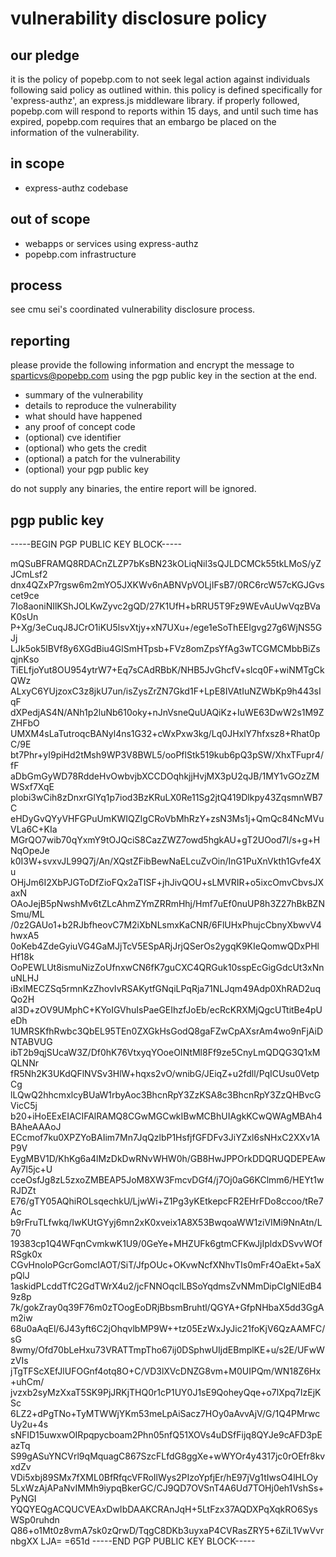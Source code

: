 # vulnerability disclosure policy

## our pledge

it is the policy of popebp.com to not seek legal action against individuals
following said policy as outlined within. this policy is defined specifically
for 'express-authz', an express.js middleware library. if properly followed,
popebp.com will respond to reports within 15 days, and until such time has
expired, popebp.com requires that an embargo be placed on the information of
the vulnerability.

## in scope

- express-authz codebase

## out of scope

- webapps or services using express-authz
- popebp.com infrastructure

## process

see cmu sei's coordinated vulnerability disclosure process.

## reporting

please provide the following information and encrypt the message to
sparticvs@popebp.com using the pgp public key in the section at the end.

- summary of the vulnerability
- details to reproduce the vulnerability
- what should have happened
- any proof of concept code
- (optional) cve identifier
- (optional) who gets the credit
- (optional) a patch for the vulnerability
- (optional) your pgp public key

do not supply any binaries, the entire report will be ignored.

## pgp public key

-----BEGIN PGP PUBLIC KEY BLOCK-----

mQSuBFRAMQ8RDACnZLZP7bKsBN23kOLiqNil3sQJLDCMCk55tkLMoS/yZJCmLsf2
dnx4QZxP7rgsw6m2mYO5JXKWv6nABNVpVOLjIFsB7/0RC6rcW57cKGJGvscet9ce
7Io8aoniNIlKShJOLKwZyvc2gQD/27K1UfH+bRRU5T9Fz9WEvAuUwVqzBVaK0sUn
P+Xg/3eCuqJ8JCrO1iKU5lsvXtjy+xN7UXu+/ege1eSoThEEIgvg27g6WjNS5GJj
LJk5ok5lBVf8y6XGdBiu4GlSmHTpsb+FVz8omZpsYfAg3wTCGMCMbbBiZsqjnKso
TiELfjoYut8OU954ytrW7+Eq7sCAdRBbK/NHB5JvGhcfV+slcq0F+wiNMTgCkQWz
ALxyC6YUjzoxC3z8jkU7un/isZysZrZN7Gkd1F+LpE8IVAtIuNZWbKp9h443sIqF
dXPedjAS4N/ANh1p2luNb610oky+nJnVsneQuUAQiKz+IuWE63DwW2s1M9ZZHFbO
UMXM4sLaTutroqcBANyl4ns1G32+cWxPxw3kg/Lq0JHxlY7hfxsz8+Rhat0pC/9E
bt7Phr+yI9piHd2tMsh9WP3V8BWL5/ooPflStk519kub6pQ3pSW/XhxTFupr4/fF
aDbGmGyWD78RddeHvOwbvjbXCCDOqhkjjHvjMX3pU2qJB/1MY1vGOzZMWSxf7XqE
plobi3wCih8zDnxrGlYq1p7iod3BzKRuLX0Re11Sg2jtQ419Dlkpy43ZqsmnWB7C
eHDyGvQYyVHFGPuUmKWIQZIgCRoVbMhRzY+zsN3Ms1j+QmQc84NcMVuVLa6C+KIa
MGrQO7wib70qYxmY9tOJQciS8CazZWZ7owd5hgkAU+gT2UOod7l/s+g+HNqOpeJe
k0I3W+svxvJL99Q7j/An/XQstZFibBewNaELcuZvOin/InG1PuXnVkth1Gvfe4Xu
OHjJm6I2XbPJGToDfZioFQx2aTISF+jhJivQOU+sLMVRIR+o5ixcOmvCbvsJXaxN
OAoJejB5pNwshMv6tZLcAhmZYmZRRmHhj/Hmf7uEf0nuUP8h3Z27hBkBZNSmu/ML
/0z2GAUo1+b2RJbfheovC7M2iXbNLsmxKaCNR/6FlUHxPhujcCbnyXbwvV4hwxA5
0oKeb4ZdeGyiuVG4GaMJjTcV5ESpARjJrjQSerOs2ygqK9KIeQomwQDxPHlHf18k
OoPEWLUt8ismuNizZoUfnxwCN6fK7guCXC4QRGuk10sspEcGigGdcUt3xNnuNLHJ
iBxlMECZSq5rmnKzZhovIvRSAKytfGNqiLPqRja71NLJqm49Adp0XhRAD2uqQo2H
al3D+zOV9UMphC+KYoIGVhuIsPaeGEIhzfJoEb/ecRcKRXMjQgcUTtitBe4pUeDh
1UMRSKfhRwbc3QbEL95TEn0ZXGkHsGodQ8gaFZwCpAXsrAm4wo9nFjAiDNTABVUG
ibT2b9qjSUcaW3Z/Df0hK76VtxyqYOoeOINtMl8Ff9ze5CnyLmQDQG3Q1xMQLNNr
fR5Nh2K3UKdQFlNVSv3HlW+hqxs2vO/wnibG/JEiqZ+u2fdll/PqICUsu0VetpCg
lLQwQ2hhcmxlcyBUaW1rbyAoc3BhcnRpY3ZzKSA8c3BhcnRpY3ZzQHBvcGVicC5j
b20+iHoEExEIACIFAlRAMQ8CGwMGCwkIBwMCBhUIAgkKCwQWAgMBAh4BAheAAAoJ
ECcmof7ku0XPZYoBAIim7Mn7JqQzlbP1HsfjfGFDFv3JiYZxl6sNHxC2XXv1AP9V
EygMBV1D/KhKg6a4lMzDkDwRNvWHW0h/GB8HwJPPOrkDDQRUQDEPEAwAy7l5jc+U
cceOsfJg8zL5zxoZMBEAP5JoM8XW3FmcvDGf4/j7Oj0aG6KClmm6/HEYt1wRJDZt
E76/gTY05AQhiROLsqechkU/LjwWi+Z1Pg3yKEtkepcFR2EHrFDo8ccoo/tRe7Ac
b9rFruTLfwkq/IwKUtGYyj6mn2xK0xveix1A8X53BwqoaWW1ziVIMi9NnAtn/L70
19383cp1Q4WFqnCvmkwK1U9/0GeYe+MHZUFk6gtmCFKwJjIpldxDSvvWOfRSgk0x
CGvHnoloPGcrGomcIAOT/SiT/JfpOUc+OKvwNcfXNhvTIs0mFr4OaEkt+5aXpQlJ
1askidPLcddTfC2GdTWrX4u2/jcFNNOqclLBSoYqdmsZvNMmDipCIgNlEdB49z8p
7k/gokZray0q39F76m0zTOogEoDRjBbsmBruhtl/QGYA+GfpNHbaX5dd3GgAm2iw
68u0aAqEl/6J43yft6C2jOhqvlbMP9W++tz05EzWxJyJic21foKjV6QzAAMFC/sG
8wmy/Ofd70bLeHxu73VRATTmpTho67ij0DSphwUIjdEBmplKE+u/s2E/UFwWzVIs
jTgTFScXEfJlUFOGnf4otq8O+C/VD3lXVcDNZG8vm+M0UIPQm/WN18Z6Hx+uhCm/
jvzxb2syMzXxaT5SK9PjJRKjTHQ0r1cP1UY0J1sE9QoheyQqe+o7lXpq7IzEjKSc
6LZ2+dPgTNo+TyMTWWjYKm53meLpAiSacz7HOy0aAvvAjV/G/1Q4PMrwcUy2u+4s
sNFID15uwxwOIRpqpycboam2Phn05nfQ51XOVs4uDSfFijq8QYJe9cAFD3pEazTq
S99gASuYNCVrl9qMquagC867SzcFLfdG8ggXe+wWYOr4y4317jc0rOEfr8kvxdZv
VDi5xbj89SMx7fXML0BfRfqcVFRoIlWys2PIzoYpfjEr/hE97jVg1tIwsO4lHLOy
5LxWzAjAPaNvIMMh9iypqBkerGC/CJ9QD7OVSnT4A6Ud7TOHj0eh1VshSs+PyNGI
YQQYEQgACQUCVEAxDwIbDAAKCRAnJqH+5LtFzx37AQDXPqXqkRO6SysWSp0ruhdn
Q86+o1Mt0z8vmA7sk0zQrwD/TqgC8DKb3uyxaP4CVRasZRY5+6ZiL1VwVvrnbgXX
LJA=
=651d
-----END PGP PUBLIC KEY BLOCK-----
